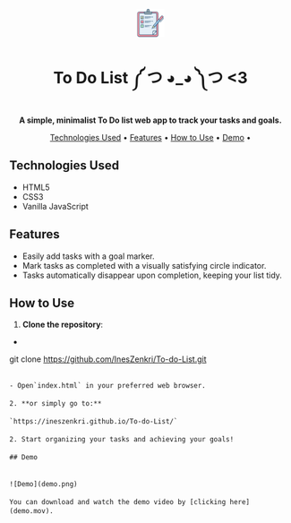 
<p align="center">
  <img src="check.png" alt="ToDo List Web App" width="50">
</p>

<h1 align="center">To Do List ༼ つ ◕_◕ ༽つ <3 </h1>

<p align="center">
  <strong>A simple, minimalist To Do list web app to track your tasks and goals.</strong>
</p>

<p align="center">
  <a href="#technologies-used">Technologies Used</a> •
  <a href="#features">Features</a> •
  <a href="#how-to-use">How to Use</a> •
  <a href="#demo">Demo</a> •
 
</p>

## Technologies Used

- HTML5
- CSS3
- Vanilla JavaScript

## Features

- Easily add tasks with a goal marker.
- Mark tasks as completed with a visually satisfying circle indicator.
- Tasks automatically disappear upon completion, keeping your list tidy.

## How to Use

1. **Clone the repository**:

  -  ```bash
   git clone https://github.com/InesZenkri/To-do-List.git
   ```

  - Open`index.html` in your preferred web browser.

2. **or simply go to:**

  `https://ineszenkri.github.io/To-do-List/`

2. Start organizing your tasks and achieving your goals! 

## Demo


![Demo](demo.png)

You can download and watch the demo video by [clicking here](demo.mov).

